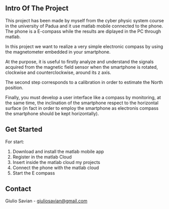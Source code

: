 

<!-- INTRO OF THE PROJECT -->
## Intro Of The Project
This project has been made by myself from the cyber physic system course in the university of Padua and it use matlab mobile connected to the phone. The phone is a E-compass while the results are diplayed in the PC through matlab.

In this project we want to realize a very simple electronic compass by using the magnetometer embedded in your smartphone. 

At the purpose, it is useful to firstly analyze and understand the signals acquired from the  magnetic field sensor when the smartphone is rotated, clockwise and counterclockwise, around its z axis.

The second step corresponds to a calibration in order to estimate the North position.

Finally, you must develop a user interface like a compass by monitoring, at the same time, the inclination of the smartphone respect to the horizontal surface (in fact in order to employ the smartphone as electronis compass the smartphone should be kept horizontally).

<!-- Get started -->
## Get Started

For start:
1. Download and install the matlab mobile app
2. Register in the matlab Cloud 
3. Insert inside the matlab cloud my projects
4. Connect the phone with the matlab cloud
5. Start the E compass

## Contact

Giulio Savian  - giuliosavian@gmail.com

<!--Project Link: [https://github.com/your_username/repo_name](https://github.com/your_username/repo_name)-->

